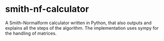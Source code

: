 # smith-nf-calculator
A Smith-Normalform calculator written in Python, that also outputs and explains all the steps of the algorithm. The implementation uses sympy for the handling of matrices.
